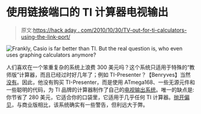 # 使用链接端口的 TI 计算器电视输出

> 原文:[https://hack aday . com/2010/10/30/TV-out-for-ti-calculators-using-the-link-port/](https://hackaday.com/2010/10/30/tv-out-for-ti-calculators-using-the-link-port/)

![](../Images/506329bbd4f269be0c8d9a1c0081d4a9.png "Frankly, Casio is far better than TI. But the real question is, who even uses graphing calculators anymore?")

人们喜欢在一个笨重复杂的系统上浪费 300 美元吗？这个系统只适用于特殊的“教师版”计算器，而且已经过时好几年了；例如 TI-Presenter？【Benryves】当然[没有](http://benryves.com/journal/3717929)。因此，他没有购买 TI-Presenter，而是使用 ATmega168、一些无源元件和一些聪明的代码，为 TI 品牌的计算器制作了自己的[电视输出系统](http://benryves.com/products/tvdemonstrator)。唯一的缺点是:你节省了 280 美元，它适合你的口袋里，它适用于几乎任何 TI 计算器。[抛开偏见](http://xkcd.com/768/)，与商业版相比，该系统确实有一些警告，但利远大于弊。